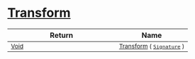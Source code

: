 # [Transform](./AddVector-100663611.md)


| Return | Name | 
| --- | --- | 
| <sub>[Void](https://docs.microsoft.com/en-us/dotnet/api/System.Void)</sub><img width=200/>| <sub>[Transform](./AddVector-100663611.md) ( [`Signature`](./../../Signature.md) )</sub>| <br>



